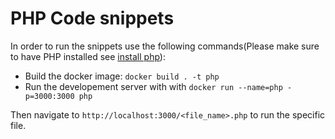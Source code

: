 # PHP Code snippets

In order to run the snippets use the following commands(Please make sure to have PHP installed see [install php](https://phptherightway.com/#mac_setup)):

* Build the docker image: `docker build . -t php`
* Run the developement server with with `docker run --name=php -p=3000:3000 php`

Then navigate to `http://localhost:3000/<file_name>.php` to run the specific file.
